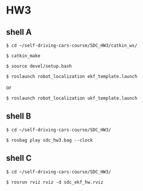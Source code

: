 # HW3

## shell A
`$ cd ~/self-driving-cars-course/SDC_HW3/catkin_ws/`

`$ catkin_make`

`$ source devel/setup.bash`

`$ roslaunch robot_localization ekf_template.launch `

or

`$ roslaunch robot_localization ukf_template.launch `



## shell B
`$ cd ~/self-driving-cars-course/SDC_HW3/`

`$ rosbag play sdc_hw3.bag --clock`

## shell C
`$ cd ~/self-driving-cars-course/SDC_HW3/`

`$ rosrun rviz rviz -d sdc_ekf_hw.rviz `



